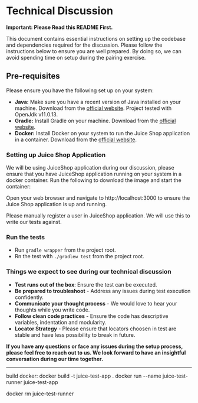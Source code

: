# Technical Discussion

**Important: Please Read this README First.**

This document contains essential instructions on setting up the codebase and dependencies required for the discussion. Please follow the instructions below to ensure you are well prepared. By doing so, we can avoid spending time on setup during the pairing exercise.

## Pre-requisites
Please ensure you have the following set up on your system:
- **Java:** Make sure you have a recent version of Java installed on your machine. Download from the [official website](https://java.com/en/download/help/download_options.html). Project tested with OpenJdk v11.0.13.
- **Gradle:** Install Gradle on your machine. Download from the [official website](https://gradle.org/install/).
- **Docker:** Install Docker on your system to run the Juice Shop application in a container. Download from the [official website](https://www.docker.com/).

### Setting up Juice Shop Application
We will be using JuiceShop application during our discussion, please ensure that you have JuiceShop application running on your system in a docker container. Run the following to download the image and start the container:



Open your web browser and navigate to http://localhost:3000 to ensure the Juice Shop application is up and running.

Please manually register a user in JuiceShop application. We will use this to write our tests against.

### Run the tests
- Run `gradle wrapper` from the project root.
- Rn the test with `./gradlew test` from the project root.

### Things we expect to see during our technical discussion
- **Test runs out of the box**: Ensure the test can be executed.
- **Be prepared to troubleshoot** - Address any issues during test execution confidently.
- **Communicate your thought process** - We would love to hear your thoughts while you write code.
- **Follow clean code practices** - Ensure the code has descriptive variables, indentation and modularity.
- **Locator Strategy** - Please ensure that locators choosen in test are stable and have less possibility to break in future.

**If you have any questions or face any issues during the setup process, please feel free to reach out to us. We look forward to have an insightful conversation during our time together.**


---------

build docker:
docker build -t juice-test-app .
docker run --name juice-test-runner juice-test-app

docker rm juice-test-runner




